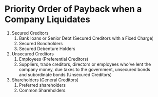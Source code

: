 # Priority Order of Payback when a Company Liquidates

1. Secured Creditors
   1. Bank loans or Senior Debt (Secured Creditors with a Fixed Charge)
   2. Secured Bondholders
   3. Secured Debenture Holders
2. Unsecured Creditors
   1. Employees (Preferential Creditors)
   2. Suppliers, trade creditors, directors or employees who've lent the company money, due taxes to the government, unsecured bonds and subordinate bonds (Unsecured Creditors)
3. Shareholders (General Creditors)
   1. Preferred shareholders
   2. Common Shareholders
